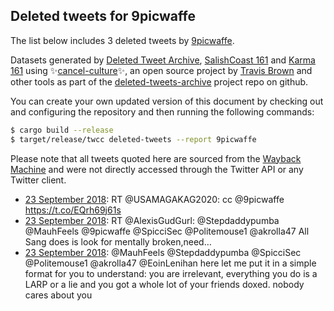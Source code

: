 ## Deleted tweets for 9picwaffe

The list below includes 3 deleted tweets by
[9picwaffe](https://twitter.com/9picwaffe).



Datasets generated by [Deleted Tweet Archive](https://twitter.com/deletedtweet161), 
[SalishCoast 161](https://twitter.com/SalishCoastA) and [Karma 161](https://twitter.com/KarmaOneSixOne) 
using ✨[cancel-culture](https://github.com/travisbrown/cancel-culture)✨, an open source project by 
[Travis Brown](https://twitter.com/travisbrown) and other tools as part of the 
[deleted-tweets-archive](https://github.com/salcoast/deleted-tweets-archive/) project repo on github.

You can create your own updated version of this document by checking out and configuring the
repository and then running the following commands:

```bash
$ cargo build --release
$ target/release/twcc deleted-tweets --report 9picwaffe
```

Please note that all tweets quoted here are sourced from the
[Wayback Machine](https://web.archive.org) and were not directly accessed through the Twitter API or
any Twitter client.

* [23 September 2018](https://web.archive.org/web/20180923200331/https://twitter.com/9picwaffe/status/1043954032212168704): RT @USAMAGAKAG2020: cc @9picwaffe https://t.co/EQrh69j61s
* [23 September 2018](https://web.archive.org/web/20180923184441/https://twitter.com/9picwaffe/status/1043934193141641216): RT @AlexisGudGurl: @Stepdaddypumba @MauhFeels @9picwaffe @SpicciSec @Politemouse1 @akrolla47 All Sang does is look for mentally broken,need…
* [23 September 2018](https://web.archive.org/web/20180923175404/https://twitter.com/9picwaffe/status/1043921455052992512): @MauhFeels @Stepdaddypumba @SpicciSec @Politemouse1 @akrolla47 @EoinLenihan here let me put it in a simple format for you to understand:  you are irrelevant, everything you do is a LARP or a lie and you got a whole lot of your friends doxed.  nobody cares about you
